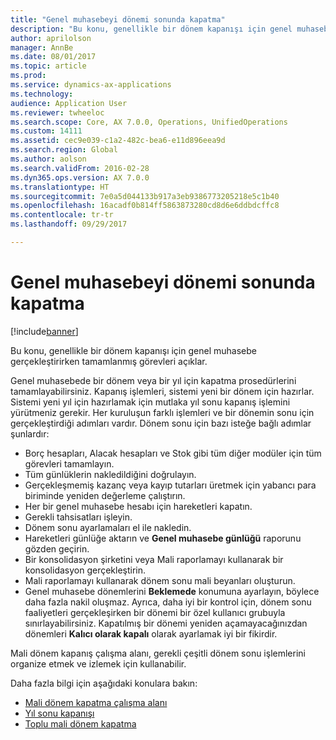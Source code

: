 ```yaml
---
title: "Genel muhasebeyi dönemi sonunda kapatma"
description: "Bu konu, genellikle bir dönem kapanışı için genel muhasebe gerçekleştirirken tamamlanmış görevleri açıklar."
author: aprilolson
manager: AnnBe
ms.date: 08/01/2017
ms.topic: article
ms.prod: 
ms.service: dynamics-ax-applications
ms.technology: 
audience: Application User
ms.reviewer: twheeloc
ms.search.scope: Core, AX 7.0.0, Operations, UnifiedOperations
ms.custom: 14111
ms.assetid: cec9e039-c1a2-482c-bea6-e11d896eea9d
ms.search.region: Global
ms.author: aolson
ms.search.validFrom: 2016-02-28
ms.dyn365.ops.version: AX 7.0.0
ms.translationtype: HT
ms.sourcegitcommit: 7e0a5d044133b917a3eb9386773205218e5c1b40
ms.openlocfilehash: 16acadf0b814ff5863873280cd8d6e6ddbdcffc8
ms.contentlocale: tr-tr
ms.lasthandoff: 09/29/2017

---
```


# <a name="close-the-general-ledger-at-period-end"></a>Genel muhasebeyi dönemi sonunda kapatma

[!include[banner](../includes/banner.md)]


Bu konu, genellikle bir dönem kapanışı için genel muhasebe gerçekleştirirken tamamlanmış görevleri açıklar. 

Genel muhasebede bir dönem veya bir yıl için kapatma prosedürlerini tamamlayabilirsiniz. Kapanış işlemleri, sistemi yeni bir dönem için hazırlar. Sistemi yeni yıl için hazırlamak için mutlaka yıl sonu kapanış işlemini yürütmeniz gerekir. Her kuruluşun farklı işlemleri ve bir dönemin sonu için gerçekleştirdiği adımları vardır. Dönem sonu için bazı isteğe bağlı adımlar şunlardır:

-   Borç hesapları, Alacak hesapları ve Stok gibi tüm diğer modüler için tüm görevleri tamamlayın.
-   Tüm günlüklerin nakledildiğini doğrulayın.
-   Gerçekleşmemiş kazanç veya kayıp tutarları üretmek için yabancı para biriminde yeniden değerleme çalıştırın.
-   Her bir genel muhasebe hesabı için hareketleri kapatın.
-   Gerekli tahsisatları işleyin.
-   Dönem sonu ayarlamaları el ile nakledin.
-   Hareketleri günlüğe aktarın ve **Genel muhasebe günlüğü** raporunu gözden geçirin.
-   Bir konsolidasyon şirketini veya Mali raporlamayı kullanarak bir konsolidasyon gerçekleştirin.
-   Mali raporlamayı kullanarak dönem sonu mali beyanları oluşturun.
-   Genel muhasebe dönemlerini **Beklemede** konumuna ayarlayın, böylece daha fazla nakil oluşmaz. Ayrıca, daha iyi bir kontrol için, dönem sonu faaliyetleri gerçekleşirken bir dönemi bir özel kullanıcı grubuyla sınırlayabilirsiniz. Kapatılmış bir dönemi yeniden açamayacağınızdan dönemleri **Kalıcı olarak kapalı** olarak ayarlamak iyi bir fikirdir.

Mali dönem kapanış çalışma alanı, gerekli çeşitli dönem sonu işlemlerini organize etmek ve izlemek için kullanabilir. 


Daha fazla bilgi için aşağıdaki konulara bakın:
- [Mali dönem kapatma çalışma alanı](financial-period-close-workspace.md) 
- [Yıl sonu kapanışı](Year-end-close.md)  
- [Toplu mali dönem kapatma](tasks/mass-financial-period-close.md)





